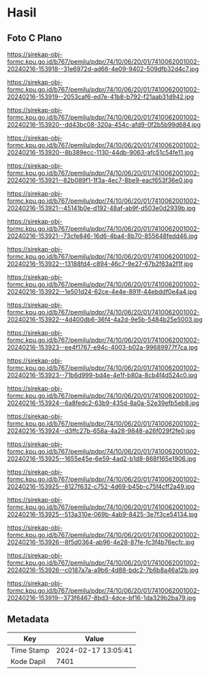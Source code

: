 # Hasil

## Foto C Plano

https://sirekap-obj-formc.kpu.go.id/b767/pemilu/pdpr/74/10/06/20/01/7410062001002-20240216-153918--31e6972d-ad66-4e09-9402-509dfb32d4c7.jpg

https://sirekap-obj-formc.kpu.go.id/b767/pemilu/pdpr/74/10/06/20/01/7410062001002-20240216-153919--2053caf6-ed7e-41b8-b792-f21aab31d942.jpg

https://sirekap-obj-formc.kpu.go.id/b767/pemilu/pdpr/74/10/06/20/01/7410062001002-20240216-153920--dd43bc08-320a-454c-afd9-0f2b5b99d684.jpg

https://sirekap-obj-formc.kpu.go.id/b767/pemilu/pdpr/74/10/06/20/01/7410062001002-20240216-153920--8b389ecc-1130-44db-9063-afc51c54fe11.jpg

https://sirekap-obj-formc.kpu.go.id/b767/pemilu/pdpr/74/10/06/20/01/7410062001002-20240216-153921--82b089f1-1f3a-4ec7-8be9-eacf653f36e0.jpg

https://sirekap-obj-formc.kpu.go.id/b767/pemilu/pdpr/74/10/06/20/01/7410062001002-20240216-153921--45141b0e-d192-48af-ab9f-d503e0d2939b.jpg

https://sirekap-obj-formc.kpu.go.id/b767/pemilu/pdpr/74/10/06/20/01/7410062001002-20240216-153921--73cfe846-16d6-4ba4-8b70-855648fedd46.jpg

https://sirekap-obj-formc.kpu.go.id/b767/pemilu/pdpr/74/10/06/20/01/7410062001002-20240216-153922--13188fd4-c894-46c7-9e27-67b2f63a2f1f.jpg

https://sirekap-obj-formc.kpu.go.id/b767/pemilu/pdpr/74/10/06/20/01/7410062001002-20240216-153922--1e501d24-62ce-4e4e-891f-44ebddf0e4a4.jpg

https://sirekap-obj-formc.kpu.go.id/b767/pemilu/pdpr/74/10/06/20/01/7410062001002-20240216-153922--4d400db6-36f4-4a2d-9e5b-5484b25e5003.jpg

https://sirekap-obj-formc.kpu.go.id/b767/pemilu/pdpr/74/10/06/20/01/7410062001002-20240216-153923--ee4f1767-e94c-4003-b02a-99689977f7ca.jpg

https://sirekap-obj-formc.kpu.go.id/b767/pemilu/pdpr/74/10/06/20/01/7410062001002-20240216-153923--71b6d999-bd4e-4e1f-b80a-8cb4f4d524c0.jpg

https://sirekap-obj-formc.kpu.go.id/b767/pemilu/pdpr/74/10/06/20/01/7410062001002-20240216-153924--6a8fedc2-63b9-435d-8a0a-52e39efb5eb8.jpg

https://sirekap-obj-formc.kpu.go.id/b767/pemilu/pdpr/74/10/06/20/01/7410062001002-20240216-153924--d3ffc27b-658a-4a28-9848-a26f029f2fe0.jpg

https://sirekap-obj-formc.kpu.go.id/b767/pemilu/pdpr/74/10/06/20/01/7410062001002-20240216-153925--1655e45e-6e59-4ad2-b1d8-868f165e1906.jpg

https://sirekap-obj-formc.kpu.go.id/b767/pemilu/pdpr/74/10/06/20/01/7410062001002-20240216-153925--8127f632-c752-4d69-b45b-c75f4cff2a49.jpg

https://sirekap-obj-formc.kpu.go.id/b767/pemilu/pdpr/74/10/06/20/01/7410062001002-20240216-153925--513a310e-069b-4ab9-8425-3e7f3ce54134.jpg

https://sirekap-obj-formc.kpu.go.id/b767/pemilu/pdpr/74/10/06/20/01/7410062001002-20240216-153926--8f5d0364-ab96-4e28-87fe-fc3f4b76ecfc.jpg

https://sirekap-obj-formc.kpu.go.id/b767/pemilu/pdpr/74/10/06/20/01/7410062001002-20240216-153926--c0187a7a-a9b6-4d88-bdc2-7b6b8a46a12b.jpg

https://sirekap-obj-formc.kpu.go.id/b767/pemilu/pdpr/74/10/06/20/01/7410062001002-20240216-153919--373f6467-8bd3-4dce-bf16-1da329b2ba79.jpg


## Metadata

| Key        | Value               |
| ---------- | ------------------- |
| Time Stamp | 2024-02-17 13:05:41 |
| Kode Dapil | 7401                |




